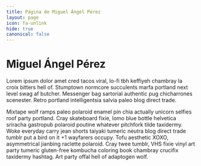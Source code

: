 ```yaml
---
title: Página de Miguel Ángel Pérez
layout: page
icon: fa-unlink
hide: true
canonical: false
---
```


# Miguel Ángel Pérez

Lorem ipsum dolor amet cred tacos viral, lo-fi tbh keffiyeh chambray la croix      bitters hell of. Stumptown normcore succulents marfa portland next level swag af   butcher. Messenger bag sartorial authentic pug chicharrones scenester. Retro       portland intelligentsia salvia paleo blog direct trade.

Mixtape wolf ramps paleo polaroid enamel pin chia actually unicorn selfies roof    party portland. Cray skateboard fixie, lomo blue bottle helvetica sriracha         gastropub polaroid poutine whatever pitchfork tilde taxidermy. Woke everyday carry jean shorts taiyaki tumeric neutra blog direct trade tumblr put a bird on it +1    wayfarers occupy. Tofu aesthetic XOXO, asymmetrical jianbing raclette polaroid.    Cray twee tumblr, VHS fixie vinyl art party tumeric gluten-free kombucha coloring  book chambray crucifix taxidermy hashtag. Art party offal hell of adaptogen wolf.

